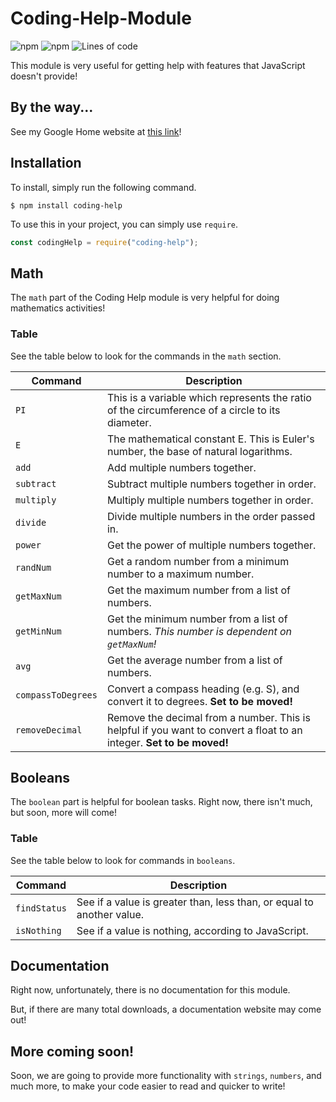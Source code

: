 # Coding-Help-Module

![npm](https://img.shields.io/npm/v/coding-help?color=red&label=npm&logo=version&logoColor=grey)
![npm](https://img.shields.io/npm/dt/coding-help?color=orange&label=downloads&logo=downloads&logoColor=grey)
![Lines of code](https://img.shields.io/tokei/lines/github/arnavthorat78/Coding-Help-Module?color=blue&label=total%20lines&logo=lines&logoColor=grey)

This module is very useful for getting help with features that JavaScript doesn't provide!

## By the way...

See my Google Home website at [this link](https://arnavthorat78.github.io/Google-Home/)!

## Installation

To install, simply run the following command.

```
$ npm install coding-help
```

To use this in your project, you can simply use `require`.

```js
const codingHelp = require("coding-help");
```

## Math

The `math` part of the Coding Help module is very helpful for doing mathematics activities!

### Table

See the table below to look for the commands in the `math` section.

| Command            | Description                                                                                                          |
| ------------------ | -------------------------------------------------------------------------------------------------------------------- |
| `PI`               | This is a variable which represents the ratio of the circumference of a circle to its diameter.                      |
| `E`                | The mathematical constant E. This is Euler's number, the base of natural logarithms.                                 |
| `add`              | Add multiple numbers together.                                                                                       |
| `subtract`         | Subtract multiple numbers together in order.                                                                         |
| `multiply`         | Multiply multiple numbers together in order.                                                                         |
| `divide`           | Divide multiple numbers in the order passed in.                                                                      |
| `power`            | Get the power of multiple numbers together.                                                                          |
| `randNum`          | Get a random number from a minimum number to a maximum number.                                                       |
| `getMaxNum`        | Get the maximum number from a list of numbers.                                                                       |
| `getMinNum`        | Get the minimum number from a list of numbers. _This number is dependent on `getMaxNum`!_                            |
| `avg`              | Get the average number from a list of numbers.                                                                       |
| `compassToDegrees` | Convert a compass heading (e.g. S), and convert it to degrees. **Set to be moved!**                                  |
| `removeDecimal`    | Remove the decimal from a number. This is helpful if you want to convert a float to an integer. **Set to be moved!** |

## Booleans

The `boolean` part is helpful for boolean tasks. Right now, there isn't much, but soon, more will come!

### Table

See the table below to look for commands in `booleans`.

| Command      | Description                                                           |
| ------------ | --------------------------------------------------------------------- |
| `findStatus` | See if a value is greater than, less than, or equal to another value. |
| `isNothing`  | See if a value is nothing, according to JavaScript.                   |

## Documentation

Right now, unfortunately, there is no documentation for this module.

But, if there are many total downloads, a documentation website may come out!

## More coming soon!

Soon, we are going to provide more functionality with `strings`, `numbers`, and much more, to make your code easier to read and quicker to write!
